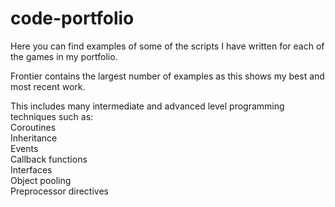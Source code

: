 # code-portfolio
Here you can find examples of some of the scripts I have written for each of the games in my portfolio.

Frontier contains the largest number of examples as this shows my best and most recent work.

This includes many intermediate and advanced level programming techniques such as:  
Coroutines  
Inheritance   
Events  
Callback functions  
Interfaces  
Object pooling  
Preprocessor directives
